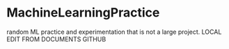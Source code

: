 # MachineLearningPractice
 random ML practice and experimentation that is not a large project. LOCAL EDIT FROM DOCUMENTS GITHUB
 
